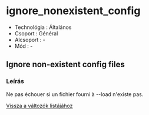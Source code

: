# ignore\_nonexistent\_config

* Technológia : Általános
* Csoport : Général
* Alcsoport : -
* Mód : -

## Ignore non-existent config files

### Leírás

Ne pas échouer si un fichier fourni à --load n'existe pas.

[Vissza a változók listájához](variable_list.md)

